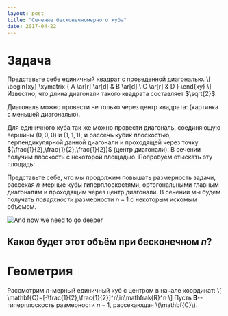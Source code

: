 ```yaml
---
layout: post
title: "Сечение бесконечномерного куба"
date: 2017-04-22
---
```

<script type="text/javascript" async
	src="https://cdnjs.cloudflare.com/ajax/libs/mathjax/2.7.0/MathJax.js">
</script>
    
<script type="text/x-mathjax-config">
	MathJax.Ajax.config.path["Extra"] = "https://github.com/mathjax/MathJax-third-party-extensions";
	MathJax.Hub.Config({
		extensions: ["tex2jax.js"],
		jax: ["input/TeX","output/HTML-CSS"],
		"HTML-CSS": {
			styles: {".MathJax_Preview": {visibility: "hidden"}}
		},
		tex2jax: {inlineMath:  [["$", "$"],  ["\\(", "\\)"]],
			  displayMath: [["$$","$$"], ["\\[", "\\]"]]},
	TeX: {extensions: ["AMSmath.js","AMSsymbols.js", "http://aaupov.github.io/xyjax_ext/xypic.js"]}
	});
</script>
    
# Задача
Представьте себе единичный квадрат с проведенной диагональю.
\\[
\begin{xy}
\xymatrix {
	A \ar[r] \ar[d] & B \ar[d] \\
	C \ar[r] & D
}
\end{xy}
\\]
Известно, что длина диагонали такого квадрата составляет $\sqrt{2}$.

Диагональ можно провести не только через центр квадрата: 
(картинка с меньшей диагональю).

Для единичного куба так же можно провести диагональ, соединяющую вершины $(0,0,0)$ и $(1,1,1)$, и рассечь кубик плоскостью, перпендикулярной данной диагонали и проходящей через точку $(\frac{1}{2},\frac{1}{2},\frac{1}{2})$ (центр диагонали).
В сечении получим плоскость с некоторой площадью. Попробуем отыскать эту площадь:

Представьте себе, что мы продолжим повышать размерность задачи, рассекая $n$-мерные кубы гиперплоскостями, ортогональными главным диагоналям и проходящим через центр диагонали. В сечении мы будем получать *поверхности* размерности $n-1$ с некоторым искомым объемом. 

![And now we need to go deeper](https://prepsmarter.com/blog/content/images/2016/06/deeper.jpg)

## Каков будет этот объём при бесконечном $n$?

# Геометрия
Рассмотрим $n$-мерный единичный куб с центром в начале координат:
\\[
\mathbf{C}=[-\frac{1}{2},\frac{1}{2}]^n\in\mathfrak{R}^n
\\]
Пусть $\mathbf{B}$--гиперплоскость размерности $n-1$, рассекающая \\(\mathbf{C}\\).
